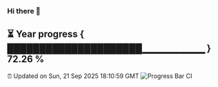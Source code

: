 ### Hi there 👋
⏳ Year progress { █████████████████████▁▁▁▁▁▁▁▁▁ } 72.26 %
---
⏰ Updated on Sun, 21 Sep 2025 18:10:59 GMT
![Progress Bar CI](https://github.com/Moyi321/Moyi321/workflows/Progress%20Bar%20CI/badge.svg)
